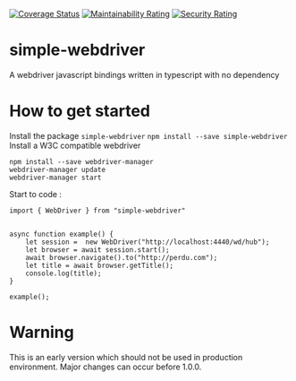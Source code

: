 <p align="center">

[![Coverage Status](https://coveralls.io/repos/github/simonradier/simple-webdriver/badge.svg?branch=refs/heads/main)](https://coveralls.io/github/simonradier/simple-webdriver?branch=refs/heads/main)
[![Maintainability Rating](https://sonarcloud.io/api/project_badges/measure?project=simonradier_simple-webdriver&metric=sqale_rating)](https://sonarcloud.io/summary/new_code?id=simonradier_simple-webdriver)
[![Security Rating](https://sonarcloud.io/api/project_badges/measure?project=simonradier_simple-webdriver&metric=security_rating)](https://sonarcloud.io/summary/new_code?id=simonradier_simple-webdriver)
</p>

# simple-webdriver
A webdriver javascript bindings written in typescript with no dependency

# How to get started
Install the package ```simple-webdriver```
```npm install --save simple-webdriver```
Install a W3C compatible webdriver
```
npm install --save webdriver-manager
webdriver-manager update
webdriver-manager start
```

Start to code :

```
import { WebDriver } from "simple-webdriver"


async function example() {
    let session =  new WebDriver("http://localhost:4440/wd/hub");
    let browser = await session.start();
    await browser.navigate().to("http://perdu.com");
    let title = await browser.getTitle();
    console.log(title);
} 

example();

```

# Warning
This is an early version which should not be used in production environment. Major changes can occur before 1.0.0.
